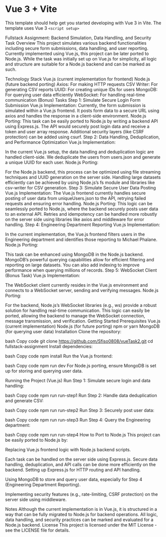 # Vue 3 + Vite

This template should help get you started developing with Vue 3 in Vite. The template uses Vue 3 `<script setup>`

Fullstack Assignment: Backend Simulation, Data Handling, and Security
Task Overview
This project simulates various backend functionalities including secure form submissions, data handling, and user reporting. Currently implemented using Vue.js, this project can be later ported to Node.js. While the task was initially set up on Vue.js for simplicity, all logic and structure are suitable for a Node.js backend and can be marked as such.

Technology Stack
Vue.js (current implementation for frontend)
Node.js (future backend porting)
Axios: For making HTTP requests
CSV Writer: For generating CSV reports
UUID: For creating unique IDs for users
MongoDB: For querying user data efficiently
WebSocket: For handling real-time communication (Bonus)
Tasks
Step 1: Simulate Secure Login Form Submission
Vue.js Implementation:
Currently, the form submission is simulated within a Vue.js frontend. It posts form data to a secure URL using axios and handles the response in a client-side environment.
Node.js Porting:
This task can be easily ported to Node.js by writing a backend API using Express.js. The API would securely post login data and receive a token and user array response. Additional security layers (like CSRF protection) can be added using csurf.
Step 2: Data Handling, Deduplication, and Performance Optimization
Vue.js Implementation:

In the current Vue.js setup, the data handling and deduplication logic are handled client-side. We deduplicate the users from users.json and generate a unique UUID for each user.
Node.js Porting:

For the Node.js backend, this process can be optimized using file streaming techniques and UUID generation on the server side. Handling large datasets efficiently can be achieved by using Node.js’s fs module and libraries like csv-writer for CSV generation.
Step 3: Simulate Secure User Data Posting
Vue.js Implementation:
The Vue.js frontend currently handles secure posting of user data from uniqueUsers.json to the API, retrying failed requests and ensuring error handling.
Node.js Porting:
This logic can be seamlessly ported to Node.js, where the backend securely posts user data to an external API. Retries and idempotency can be handled more robustly on the server side using libraries like axios and middleware for error handling.
Step 4: Engineering Department Reporting
Vue.js Implementation:

In the current implementation, the Vue.js frontend filters users in the Engineering department and identifies those reporting to Michael Phalane.
Node.js Porting:

This task can be enhanced using MongoDB in the Node.js backend. MongoDB’s powerful querying capabilities allow for efficient filtering and reporting on large datasets. You can also add indexing to improve performance when querying millions of records.
Step 5: WebSocket Client (Bonus Task)
Vue.js Implementation:

The WebSocket client currently resides in the Vue.js environment and connects to a WebSocket server, sending and verifying messages.
Node.js Porting:

For the backend, Node.js’s WebSocket libraries (e.g., ws) provide a robust solution for handling real-time communication. This logic can easily be ported, allowing the backend to manage the WebSocket connection, message transmission, and verification.
Getting Started
Prerequisites
Vue.js (current implementation)
Node.js (for future porting)
npm or yarn
MongoDB (for querying user data)
Installation
Clone the repository:

bash
Copy code
git clone https://github.com/Sfiso0808/vueTask2.git
cd fullstack-assignment
Install dependencies:

bash
Copy code
npm install
Run the Vue.js frontend:

bash
Copy code
npm run dev
For Node.js porting, ensure MongoDB is set up for storing and querying user data.

Running the Project (Vue.js)
Run Step 1: Simulate secure login and data handling:

bash
Copy code
npm run run-step1
Run Step 2: Handle data deduplication and generate CSV:

bash
Copy code
npm run run-step2
Run Step 3: Securely post user data:

bash
Copy code
npm run run-step3
Run Step 4: Query the Engineering department:

bash
Copy code
npm run run-step4
How to Port to Node.js
This project can be easily ported to Node.js by:

Replacing Vue.js frontend logic with Node.js backend scripts.

Each task can be handled on the server side using Express.js.
Secure data handling, deduplication, and API calls can be done more efficiently on the backend.
Setting up Express.js for HTTP routing and API handling.

Using MongoDB to store and query user data, especially for Step 4 (Engineering Department Reporting).

Implementing security features (e.g., rate-limiting, CSRF protection) on the server side using middleware.

Notes
Although the current implementation is in Vue.js, it is structured in a way that can be fully migrated to Node.js for backend operations.
All logic, data handling, and security practices can be marked and evaluated for a Node.js backend.
License
This project is licensed under the MIT License - see the LICENSE file for details.